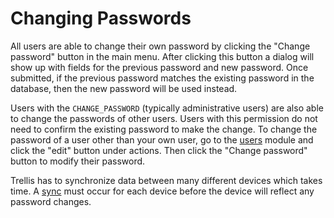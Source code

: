 # Changing Passwords
All users are able to change their own password by clicking the "Change password" button in the main menu. After clicking this button a dialog will show up with fields for the previous password and new password. Once submitted, if the previous password matches the existing password in the database, then the new password will be used instead. 

Users with the `CHANGE_PASSWORD` (typically administrative users) are also able to change the passwords of other users. Users with this permission do not need to confirm the existing password to make the change. To change the password of a user other than your own user, go to the [users](Introduction.md) module and click the "edit" button under actions. Then click the "Change password" button to modify their password.

Trellis has to synchronize data between many different devices which takes time. A [sync](../sync/Introduction.md) must occur for each device before the device will reflect any password changes.
